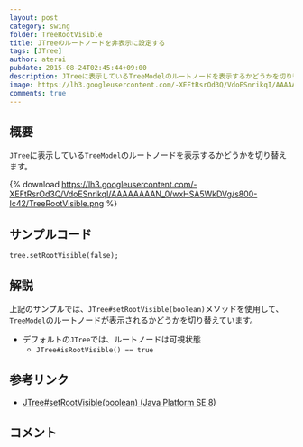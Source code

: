 ```yaml
---
layout: post
category: swing
folder: TreeRootVisible
title: JTreeのルートノードを非表示に設定する
tags: [JTree]
author: aterai
pubdate: 2015-08-24T02:45:44+09:00
description: JTreeに表示しているTreeModelのルートノードを表示するかどうかを切り替えます。
image: https://lh3.googleusercontent.com/-XEFtRsrOd3Q/VdoESnrikqI/AAAAAAAAN_0/wxHSA5WkDVg/s800-Ic42/TreeRootVisible.png
comments: true
---
```

## 概要
`JTree`に表示している`TreeModel`のルートノードを表示するかどうかを切り替えます。

{% download https://lh3.googleusercontent.com/-XEFtRsrOd3Q/VdoESnrikqI/AAAAAAAAN_0/wxHSA5WkDVg/s800-Ic42/TreeRootVisible.png %}

## サンプルコード
<pre class="prettyprint"><code>tree.setRootVisible(false);
</code></pre>

## 解説
上記のサンプルでは、`JTree#setRootVisible(boolean)`メソッドを使用して、`TreeModel`のルートノードが表示されるかどうかを切り替えています。

- デフォルトの`JTree`では、ルートノードは可視状態
    - `JTree#isRootVisible() == true`

<!-- dummy comment line for breaking list -->

## 参考リンク
- [JTree#setRootVisible(boolean) (Java Platform SE 8)](https://docs.oracle.com/javase/jp/8/docs/api/javax/swing/JTree.html#setRootVisible-boolean-)

<!-- dummy comment line for breaking list -->

## コメント
